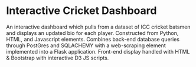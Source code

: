 # Interactive Cricket Dashboard
An interactive dashboard which pulls from a dataset of ICC cricket batsmen and displays an updated bio for each player. Constructed from Python, HTML, and Javascript elements. Combines back-end database queries through PostGres and SQLACHEMY with a web-scraping element implemented into a Flask application. Front-end display handled with HTML & Bootstrap with interactive D3 JS scripts.
